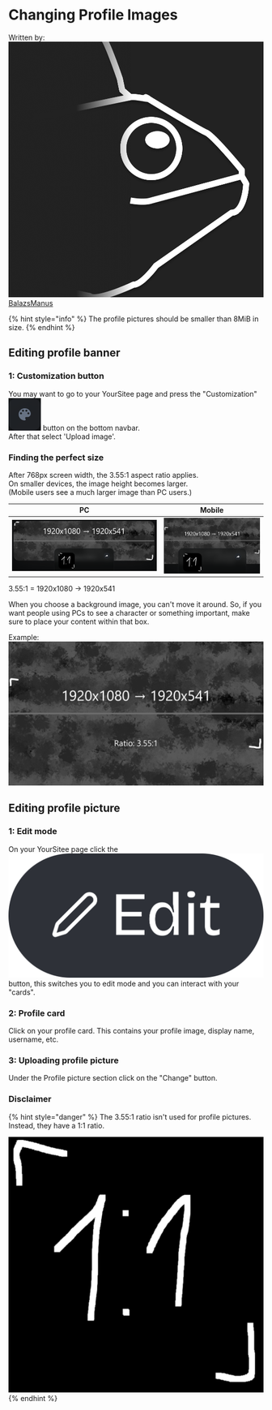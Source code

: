 # Changing Profile Images

Written by: [<img src="../.gitbook/assets/contributors/balazsmanus.png" data-size="line"> BalazsManus](../about/contributors.md#balazs)

{% hint style="info" %}
The profile pictures should be smaller than 8MiB in size.
{% endhint %}

## Editing profile banner

### 1: Customization button

You may want to go to your YourSitee page and press the "Customization" <img src="../.gitbook/assets/buttons/customization.png" data-size="line"> button on the bottom navbar.\
After that select 'Upload image'.

### Finding the perfect size

After 768px screen width, the 3.55:1 aspect ratio applies.\
On smaller devices, the image height becomes larger.\
(Mobile users see a much larger image than PC users.)

|                           PC                            |              Mobile               |
|:-------------------------------------------------------:|:---------------------------------:|
| ![](../.gitbook/assets/guides/profile-images/size1.png) | ![](../.gitbook/assets/guides/profile-images/size2.png) |

3.55:1 = 1920x1080 → 1920x541

When you choose a background image, you can't move it around. So, if you want people using PCs to see a character or something important, make sure to place your content within that box.

Example:\
![](../.gitbook/assets/guides/profile-images/bg.png)

## Editing profile picture

### 1: Edit mode

On your YourSitee page click the <img src="../.gitbook/assets/buttons/edit.png" data-size="line"> button, this switches you to edit mode and you can interact with your "cards".

### 2: Profile card

Click on your profile card. This contains your profile image, display name, username, etc.

### 3: Uploading profile picture

Under the Profile picture section click on the "Change" button.

### Disclaimer

{% hint style="danger" %}
The 3.55:1 ratio isn't used for profile pictures. Instead, they have a 1:1 ratio.

![](../.gitbook/assets/guides/profile-images/pfp.png)
{% endhint %}

